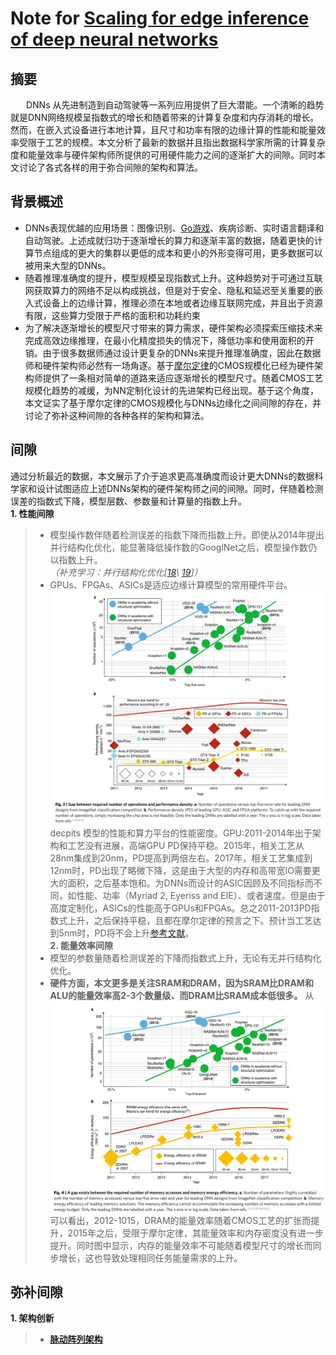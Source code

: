 # Note for [Scaling for edge inference of deep neural networks](https://cadlab.cs.ucla.edu/beta/cadlab/sites/default/files/publications/Shi_et_al_Perspective_1524052852_1.pdf)
## 摘要
&nbsp;&emsp;&ensp;DNNs 从先进制造到自动驾驶等一系列应用提供了巨大潜能。一个清晰的趋势就是DNN网络规模呈指数式的增长和随着带来的计算复杂度和内存消耗的增长。然而，在嵌入式设备进行本地计算，且尺寸和功率有限的边缘计算的性能和能量效率受限于工艺的规模。本文分析了最新的数据并且指出数据科学家所需的计算复杂度和能量效率与硬件架构师所提供的可用硬件能力之间的逐渐扩大的间隙。同时本文讨论了各式各样的用于弥合间隙的架构和算法。<br>

## 背景概述

- DNNs表现优越的应用场景：图像识别、[Go游戏](https://www.nature.com/articles/nature16961)、疾病诊断、实时语言翻译和自动驾驶。上述成就归功于逐渐增长的算力和逐渐丰富的数据，随着更快的计算节点组成的更大的集群以更低的成本和更小的外形变得可用，更多数据可以被用来大型的DNNs。<br>
- 随着推理准确度的提升，模型规模呈现指数式上升。这种趋势对于可通过互联网获取算力的网络不足以构成挑战，但是对于安全、隐私和延迟至关重要的嵌入式设备上的边缘计算，推理必须在本地或者边缘互联网完成，并且出于资源有限，这些算力受限于严格的面积和功耗约束<br>
- 为了解决逐渐增长的模型尺寸带来的算力需求，硬件架构必须探索压缩技术来完成高效边缘推理，在最小化精度损失的情况下，降低功率和使用面积的开销。由于很多数据师通过设计更复杂的DNNs来提升推理准确度，因此在数据师和硬件架构师必然有一场角逐。基于[摩尔定律](https://zh.wikipedia.org/wiki/%E6%91%A9%E5%B0%94%E5%AE%9A%E5%BE%8B)的CMOS规模化已经为硬件架构师提供了一条相对简单的道路来适应逐渐增长的模型尺寸。随着CMOS工艺规模化趋势的减缓，为NN定制化设计的先进架构已经出现。基于这个角度，本文证实了基于摩尔定律的CMOS规模化与DNNs边缘化之间间隙的存在，并讨论了弥补这种间隙的各种各样的架构和算法。<br>

## 间隙
通过分析最近的数据，本文展示了介于追求更高准确度而设计更大DNNs的数据科学家和设计试图适应上述DNNs架构的硬件架构师之间的间隙。同时，伴随着检测误差的指数式下降，模型层数、参数量和计算量的指数上升。<br>
__1. 性能间隙__
> - 模型操作数伴随着检测误差的指数下降而指数上升。即使从2014年提出并行结构化优化，能显著降低操作数的GooglNet之后，模型操作数仍以指数上升。<br>
 _（补充学习：并行结构化优化[[18](https://arxiv.org/pdf/1802.03646.pdf)\  [19](https://en.wikipedia.org/wiki/List_of_Nvidia_graphics_processing_units)]）_<br>
> - GPUs、FPGAs、ASICs是适应边缘计算模型的常用硬件平台。![图3](https://github.com/BintaoWang/Literature-notes/blob/master/img/%E5%B1%8F%E5%B9%95%E6%88%AA%E5%9B%BE%202022-03-25%20203150.jpg)decpits 模型的性能和算力平台的性能密度。GPU:2011-2014年出于架构和工艺没有进展，高端GPU PD保持平稳。2015年，相关工艺从28nm集成到20nm，PD提高到两倍左右。2017年，相关工艺集成到12nm时，PD出现了略微下降，这是由于大型的内存和高带宽IO需要更大的面积，之后基本饱和。为DNNs而设计的ASIC因顾及不同指标而不同，如性能、功率（Myriad 2, Eyeriss and EIE）、或者速度。但是由于高度定制化，ASICs的性能高于GPUs和FPGAs。总之2011-2013PD指数式上升，之后保持平稳，且都在摩尔定律的预言之下。预计当工艺达到5nm时，PD将不会上升[参考文献](https://www.nature.com/articles/nnano.2015.318.pdf)。<br>
__2. 能量效率间隙__
> - 模型的参数量随着检测误差的下降而指数式上升，无论有无并行结构化优化。<br>
> - __硬件方面，本文更多是关注SRAM和DRAM，因为SRAM比DRAM和ALU的能量效率高2-3个数量级、而DRAM比SRAM成本低很多。__ 从![图四](https://github.com/BintaoWang/Literature-notes/blob/master/img/%E5%B1%8F%E5%B9%95%E6%88%AA%E5%9B%BE%202022-03-25%20212223.jpg)可以看出，2012-1015，DRAM的能量效率随着CMOS工艺的扩张而提升，2015年之后，受限于摩尔定律，其能量效率和内存密度没有进一步提升。同时图中显示，内存的能量效率不可能随着模型尺寸的增长而同步增长，这也导致处理相同任务能量需求的上升。<br>

## 弥补间隙

__1. 架构创新__
> - __[脉动阵列架构](https://hal.inria.fr/file/index/docid/76484/filename/RR-0077.pdf)__ 
















